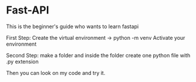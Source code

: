 # Fast-API
This is the beginner's guide who wants to learn fastapi

First Step:
Create the virtual environment -> python -m venv <name of your virtual environment>
Activate your environment

Second Step:
make a folder and inside the folder create one python file with .py extension

Then you can look on my code and try it.
